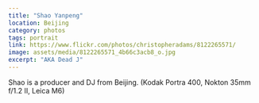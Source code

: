 ```yaml
---
title: "Shao Yanpeng"
location: Beijing
category: photos
tags: portrait
link: https://www.flickr.com/photos/christopheradams/8122265571/
image: assets/media/8122265571_4b66c3acb8_o.jpg
excerpt: "AKA Dead J"
---
```


Shao is a producer and DJ from Beijing. (Kodak Portra 400, Nokton
35mm f/1.2 II, Leica M6)
